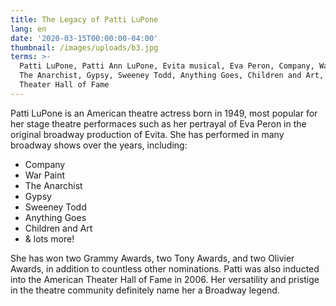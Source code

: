 ```yaml
---
title: The Legacy of Patti LuPone
lang: en
date: '2020-03-15T00:00:00-04:00'
thumbnail: /images/uploads/b3.jpg
terms: >-
  Patti LuPone, Patti Ann LuPone, Evita musical, Eva Peron, Company, War Paint,
  The Anarchist, Gypsy, Sweeney Todd, Anything Goes, Children and Art, American
  Theater Hall of Fame
---
```

Patti LuPone is an American theatre actress born in 1949, most popular for her stage theatre performaces such as her pertrayal of Eva Peron in the original broadway production of Evita. She has performed in many broadway shows over the years, including:

* Company
* War Paint
* The Anarchist
* Gypsy 
* Sweeney Todd
* Anything Goes
* Children and Art
* & lots more!

She has won two Grammy Awards, two Tony Awards, and two Olivier Awards, in addition to countless other nominations. Patti was also inducted into the American Theater Hall of Fame in 2006. Her versatility and pristige in the theatre community definitely name her a Broadway legend.
